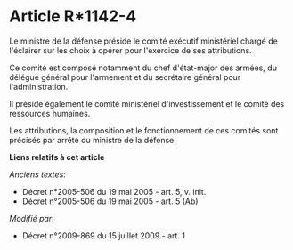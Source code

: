# Article R*1142-4

Le ministre de la défense préside le comité exécutif ministériel chargé de l'éclairer sur les choix à opérer pour l'exercice
de ses attributions. 

Ce comité est composé notamment du chef d'état-major des armées, du délégué général pour l'armement et du secrétaire général
pour l'administration. 

Il préside également le comité ministériel d'investissement et le comité des ressources humaines. 

Les attributions, la composition et le fonctionnement de ces comités sont précisés par arrêté du ministre de la défense.

**Liens relatifs à cet article**

_Anciens textes_:

  - Décret n°2005-506 du 19 mai 2005 - art. 5, v. init.
  - Décret n°2005-506 du 19 mai 2005 - art. 5 (Ab)

_Modifié par_:

  - Décret n°2009-869 du 15 juillet 2009 - art. 1
